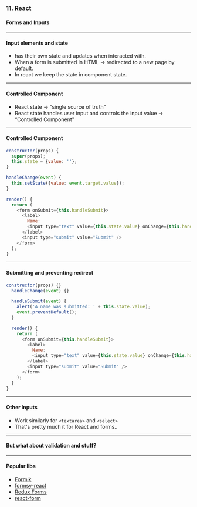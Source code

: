 ### 11. React
#### Forms and Inputs


---

#### Input elements and state

* <script type="text/template">In HTML <input>, <textarea> and <select></script> has their own state and updates when interacted with.
* When a form is submitted in HTML → redirected to a new page by default.
* In react we keep the state in component state.


---

#### Controlled Component

* React state →  “single source of truth"
* React state handles user input and controls the input value → “Controlled Component"


---

####  Controlled Component
```JavaScript
constructor(props) {
  super(props);
  this.state = {value: ''};
}

handleChange(event) {
  this.setState({value: event.target.value});
}

render() {
  return (
    <form onSubmit={this.handleSubmit}>
      <label>
        Name:
        <input type="text" value={this.state.value} onChange={this.handleChange} />
      </label>
      <input type="submit" value="Submit" />
    </form>
  );
}
```


---

####  Submitting and preventing redirect
```JavaScript
constructor(props) {}
  handleChange(event) {}

  handleSubmit(event) {
    alert('A name was submitted: ' + this.state.value);
    event.preventDefault();
  }

  render() {
    return (
      <form onSubmit={this.handleSubmit}>
        <label>
          Name:
          <input type="text" value={this.state.value} onChange={this.handleChange} />
        </label>
        <input type="submit" value="Submit" />
      </form>
    );
  }
}
```


---

####  Other Inputs

* Work similarly for ```<textarea>``` and ```<select>```
* That's pretty much it for React and forms..


---

#### But what about validation and stuff?


---

#### Popular libs

* <a href="https://github.com/jaredpalmer/formik" target="blank">Formik</a>
* <a href="https://github.com/christianalfoni/formsy-react" target="_blank">formsy-react</a>
* <a href="https://redux-form.com/8.3.0/" target="_blank">Redux Forms</a>
* <a href="https://github.com/tannerlinsley/react-form" target="_blank">react-form</a>